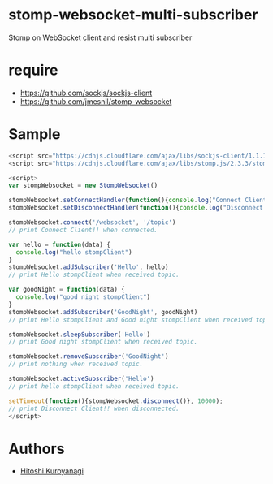 # stomp-websocket-multi-subscriber
Stomp on WebSocket client  and resist multi subscriber

# require

- https://github.com/sockjs/sockjs-client
- https://github.com/jmesnil/stomp-websocket

# Sample

``` javascript
<script src="https://cdnjs.cloudflare.com/ajax/libs/sockjs-client/1.1.1/sockjs.min.js"></script>
<script src="https://cdnjs.cloudflare.com/ajax/libs/stomp.js/2.3.3/stomp.min.js"></script>

<script>
var stompWebsocket = new StompWebsocket()

stompWebsocket.setConnectHandler(function(){console.log("Connect Client!!")})
stompWebsocket.setDisconnectHandler(function(){console.log("Disconnect Client!!")})

stompWebsocket.connect('/websocket', '/topic')
// print Connect Client!! when connected.

var hello = function(data) {
  console.log("hello stompClient")
}
stompWebsocket.addSubscriber('Hello', hello)
// print Hello stompClient when received topic.

var goodNight = function(data) {
  console.log("good night stompClient")
}
stompWebsocket.addSubscriber('GoodNight', goodNight)
// print Hello stompClient and Good night stompClient when received topic].

stompWebsocket.sleepSubscriber('Hello')
// print Good night stompClient when received topic.

stompWebsocket.removeSubscriber('GoodNight')
// print nothing when received topic.

stompWebsocket.activeSubscriber('Hello')
// print hello stompClient when received topic.

setTimeout(function(){stompWebsocket.disconnect()}, 10000);
// print Disconnect Client!! when disconnected.
</script>
```

# Authors
 * [Hitoshi Kuroyanagi](https://github.com/euledge)